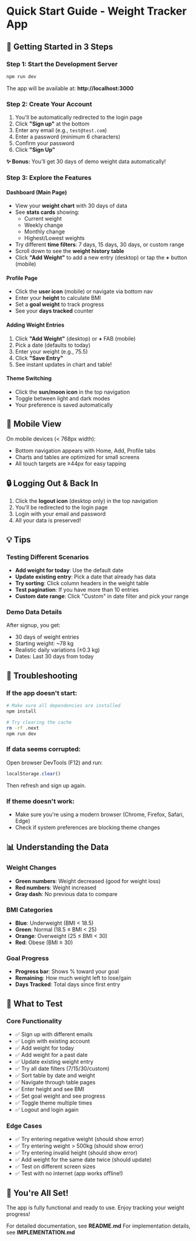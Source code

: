 # Quick Start Guide - Weight Tracker App

## 🚀 Getting Started in 3 Steps

### Step 1: Start the Development Server
```bash
npm run dev
```

The app will be available at: **http://localhost:3000**

### Step 2: Create Your Account
1. You'll be automatically redirected to the login page
2. Click **"Sign up"** at the bottom
3. Enter any email (e.g., `test@test.com`)
4. Enter a password (minimum 6 characters)
5. Confirm your password
6. Click **"Sign Up"**

**✨ Bonus:** You'll get 30 days of demo weight data automatically!

### Step 3: Explore the Features

#### Dashboard (Main Page)
- View your **weight chart** with 30 days of data
- See **stats cards** showing:
  - Current weight
  - Weekly change
  - Monthly change
  - Highest/Lowest weights
- Try different **time filters**: 7 days, 15 days, 30 days, or custom range
- Scroll down to see the **weight history table**
- Click **"Add Weight"** to add a new entry (desktop) or tap the **+** button (mobile)

#### Profile Page
- Click the **user icon** (mobile) or navigate via bottom nav
- Enter your **height** to calculate BMI
- Set a **goal weight** to track progress
- See your **days tracked** counter

#### Adding Weight Entries
1. Click **"Add Weight"** (desktop) or **+** FAB (mobile)
2. Pick a date (defaults to today)
3. Enter your weight (e.g., 75.5)
4. Click **"Save Entry"**
5. See instant updates in chart and table!

#### Theme Switching
- Click the **sun/moon icon** in the top navigation
- Toggle between light and dark modes
- Your preference is saved automatically

## 📱 Mobile View
On mobile devices (< 768px width):
- Bottom navigation appears with Home, Add, Profile tabs
- Charts and tables are optimized for small screens
- All touch targets are ≥44px for easy tapping

## 🔒 Logging Out & Back In
1. Click the **logout icon** (desktop only) in the top navigation
2. You'll be redirected to the login page
3. Login with your email and password
4. All your data is preserved!

## 💡 Tips

### Testing Different Scenarios
- **Add weight for today**: Use the default date
- **Update existing entry**: Pick a date that already has data
- **Try sorting**: Click column headers in the weight table
- **Test pagination**: If you have more than 10 entries
- **Custom date range**: Click "Custom" in date filter and pick your range

### Demo Data Details
After signup, you get:
- 30 days of weight entries
- Starting weight: ~78 kg
- Realistic daily variations (±0.3 kg)
- Dates: Last 30 days from today

## 🐛 Troubleshooting

### If the app doesn't start:
```bash
# Make sure all dependencies are installed
npm install

# Try clearing the cache
rm -rf .next
npm run dev
```

### If data seems corrupted:
Open browser DevTools (F12) and run:
```javascript
localStorage.clear()
```
Then refresh and sign up again.

### If theme doesn't work:
- Make sure you're using a modern browser (Chrome, Firefox, Safari, Edge)
- Check if system preferences are blocking theme changes

## 📊 Understanding the Data

### Weight Changes
- **Green numbers**: Weight decreased (good for weight loss)
- **Red numbers**: Weight increased
- **Gray dash**: No previous data to compare

### BMI Categories
- **Blue**: Underweight (BMI < 18.5)
- **Green**: Normal (18.5 ≤ BMI < 25)
- **Orange**: Overweight (25 ≤ BMI < 30)
- **Red**: Obese (BMI ≥ 30)

### Goal Progress
- **Progress bar**: Shows % toward your goal
- **Remaining**: How much weight left to lose/gain
- **Days Tracked**: Total days since first entry

## 🎯 What to Test

### Core Functionality
- ✅ Sign up with different emails
- ✅ Login with existing account
- ✅ Add weight for today
- ✅ Add weight for a past date
- ✅ Update existing weight entry
- ✅ Try all date filters (7/15/30/custom)
- ✅ Sort table by date and weight
- ✅ Navigate through table pages
- ✅ Enter height and see BMI
- ✅ Set goal weight and see progress
- ✅ Toggle theme multiple times
- ✅ Logout and login again

### Edge Cases
- ✅ Try entering negative weight (should show error)
- ✅ Try entering weight > 500kg (should show error)
- ✅ Try entering invalid height (should show error)
- ✅ Add weight for the same date twice (should update)
- ✅ Test on different screen sizes
- ✅ Test with no internet (app works offline!)

## 🎉 You're All Set!

The app is fully functional and ready to use. Enjoy tracking your weight progress!

For detailed documentation, see **README.md**
For implementation details, see **IMPLEMENTATION.md**

